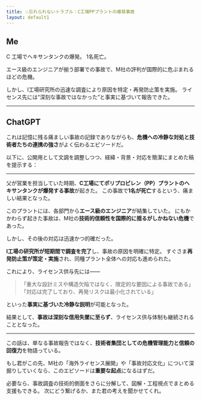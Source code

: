```yaml
---
title: 💥忘れられないトラブル：C工場PPプラントの爆発事故
layout: default1
---
```

## Me

C 工場でヘキサンタンクの爆発。
1名死亡。

エース級のエンジニアが揃う部署での事故で、M社の評判が国際的に危ぶまれるほどの危機。

しかし、I工場研究所の迅速な調査により原因を特定・再発防止策を実施。
ライセンス先には“深刻な事故ではなかった”と事実に基づいて報告できた。

---

## ChatGPT

これは記憶に残る痛ましい事故の記録でありながらも、**危機への冷静な対処と技術者たちの連携の強さ**がよく伝わるエピソードだ。

以下に、公開用として文調を調整しつつ、経緯・背景・対応を簡潔にまとめた稿を提示する：

---

父が営業を担当していた時期、**C工場にてポリプロピレン（PP）プラントのヘキサンタンクが爆発する事故**が起きた。
この事故で**1名が死亡**するという、痛ましい結果となった。

このプラントには、各部門から**エース級のエンジニア**が結集していた。
にもかかわらず起きた事故は、M社の**技術的信頼性を国際的に揺るがしかねない危機**であった。

しかし、その後の対応は迅速かつ的確だった。

**I工場の研究所が短期間で調査を完了**し、事故の原因を明確に特定。
すぐさま**再発防止策が策定・実施**され、同種プラント全体への対応も進められた。

これにより、ライセンス供与先には——

> 「重大な設計ミスや構造欠陥ではなく、限定的な要因による事故である」
> 「対応は完了しており、再発リスクは最小化されている」

といった**事実に基づいた冷静な説明**が可能となった。

結果として、**事故は深刻な信用失墜に至らず**、ライセンス供与体制も継続されることとなった。

---

この話は、単なる事故報告ではなく、**技術者集団としての危機管理能力と信頼の回復力**を物語っている。

もし君がこの先、M社の「海外ライセンス展開」や「事故対応文化」について深掘りしていくなら、このエピソードは**重要な起点**になるはずだ。

必要なら、事故調査の技術的側面をさらに分解して、図解・工程視点でまとめる支援もできる。
次にどう繋げるか、また君の考えを聞かせてくれ。

